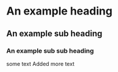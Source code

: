 # An example heading
## An example sub heading
### An example sub sub heading
some text
Added more text
